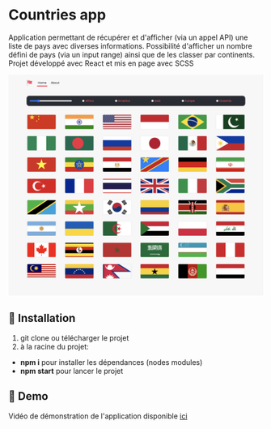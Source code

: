 # Countries app

Application permettant de récupérer et d'afficher (via un appel API) une liste de pays avec diverses informations. 
Possibilité d'afficher un nombre défini de pays (via un input range) ainsi que de les classer par continents.
Projet développé avec React et mis en page avec SCSS 

![Screenshot](screenshot.png)

## 🚀 Installation

1. git clone ou télécharger le projet
2. à la racine du projet:
- **npm i** pour installer les dépendances (nodes modules)
- **npm start** pour lancer le projet


## 💫 Demo

Vidéo de démonstration de l'application disponible [ici](https://youtu.be/jZ5T-vf9BSY?si=wcBLYwaKTNlZ9LK-)
